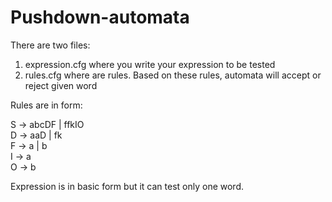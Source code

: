 # Pushdown-automata

There are two files:
1) expression.cfg where you write your expression to be tested
2) rules.cfg where are rules. Based on these rules, automata will accept or reject given word

Rules are in form:

S -> abcDF | ffkIO <br/>
D -> aaD | fk <br/>
F -> a | b <br/>
I -> a <br/>
O -> b

Expression is in basic form but it can test only one word.

